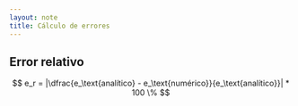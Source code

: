 ```yaml
---
layout: note
title: Cálculo de errores
---
```


## Error relativo

$$
e_r = |\dfrac{e_\text{analítico} - e_\text{numérico}}{e_\text{analítico}}| * 100 \%
$$
